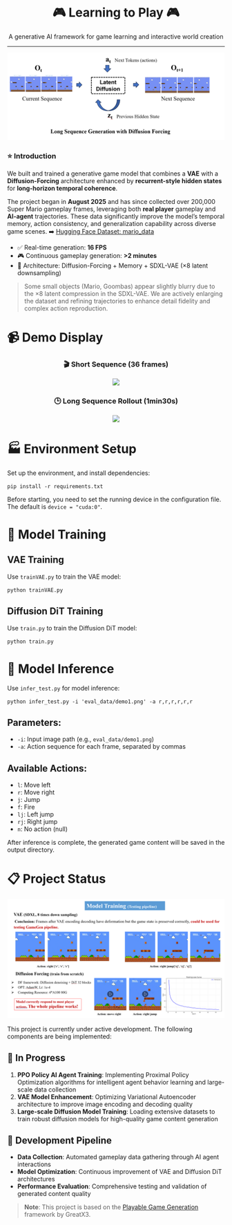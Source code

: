<h1 align="center">🎮 Learning to Play 🎮</h1>
<p align="center">
A generative AI framework for game learning and interactive world creation
</p>
<hr>



![Model Structure](./statics/structure.png)

### ⭐️ Introduction  

We built and trained a generative game model that combines a **VAE** with a **Diffusion-Forcing** architecture enhanced by **recurrent-style hidden states** for **long-horizon temporal coherence**. 

The project began in **August 2025** and has since collected over 200,000 Super Mario gameplay frames, leveraging both **real player** gameplay and **AI-agent** trajectories. These data significantly improve the model’s temporal memory, action consistency, and generalization capability across diverse game scenes. 
➡️ [Hugging Face Dataset: mario_data](https://huggingface.co/datasets/FeiyanZhou/mario_data)

- ✅ Real-time generation: **16 FPS**
- 🎮 Continuous gameplay generation: **>2 minutes**
- 🧠 Architecture: Diffusion-Forcing + Memory + SDXL-VAE (×8 latent downsampling)

> Some small objects (Mario, Goombas) appear slightly blurry due to the ×8 latent compression in the SDXL-VAE. We are actively enlarging the dataset and refining trajectories to enhance detail fidelity and complex action reproduction.

# 📹 Demo Display

<div align="center">

### 🎬 Short Sequence (36 frames)
<img src="./statics/pre/36_frame_infer.gif" width="600"/>

### 🕒 Long Sequence Rollout (1min30s)
<img src="./statics/pre/longseq_infer.gif" width="520"/>

</div>

# 🏭 Environment Setup

Set up the environment, and install dependencies:
```
pip install -r requirements.txt
```
Before starting, you need to set the running device in the configuration file. The default is `device = "cuda:0"`.

# 🚀 Model Training

## VAE Training
Use `trainVAE.py` to train the VAE model:
```
python trainVAE.py
```

## Diffusion DiT Training
Use `train.py` to train the Diffusion DiT model:
```
python train.py
```

# 🔮 Model Inference

Use `infer_test.py` for model inference:
```
python infer_test.py -i 'eval_data/demo1.png' -a r,r,r,r,r,r
```

## Parameters:
- `-i`: Input image path (e.g., `eval_data/demo1.png`)
- `-a`: Action sequence for each frame, separated by commas

## Available Actions:
- `l`: Move left
- `r`: Move right  
- `j`: Jump
- `f`: Fire
- `lj`: Left jump
- `rj`: Right jump
- `n`: No action (null)

After inference is complete, the generated game content will be saved in the output directory.

# 📋 Project Status

![Current Progress](./statics/current.png)

This project is currently under active development. The following components are being implemented:

## 🚧 In Progress

1. **PPO Policy AI Agent Training**: Implementing Proximal Policy Optimization algorithms for intelligent agent behavior learning and large-scale data collection
2. **VAE Model Enhancement**: Optimizing Variational Autoencoder architecture to improve image encoding and decoding quality
3. **Large-scale Diffusion Model Training**: Loading extensive datasets to train robust diffusion models for high-quality game content generation

## 🔄 Development Pipeline

- **Data Collection**: Automated gameplay data gathering through AI agent interactions
- **Model Optimization**: Continuous improvement of VAE and Diffusion DiT architectures
- **Performance Evaluation**: Comprehensive testing and validation of generated content quality

> **Note**: This project is based on the [Playable Game Generation](https://github.com/GreatX3/Playable-Game-Generation) framework by GreatX3.